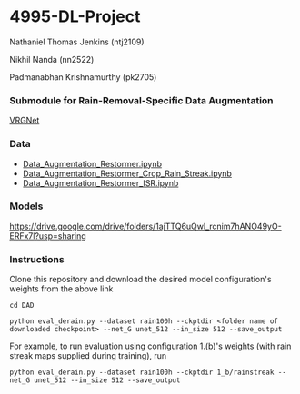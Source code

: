# 4995-DL-Project
Nathaniel Thomas Jenkins (ntj2109)

Nikhil Nanda (nn2522)

Padmanabhan Krishnamurthy (pk2705)

### Submodule for Rain-Removal-Specific Data Augmentation
[VRGNet](https://github.com/hongwang01/VRGNet/tree/834c2c64be363797fe3741f4f8e8d17657f9b614)

### Data
* [Data_Augmentation_Restormer.ipynb](Data_Augmentation_Restormer.ipynb)
* [Data_Augmentation_Restormer_Crop_Rain_Streak.ipynb](Data_Augmentation_Restormer_Crop_Rain_Streak.ipynb)
* [Data_Augmentation_Restormer_ISR.ipynb](Data_Augmentation_Restormer_ISR.ipynb)

### Models
https://drive.google.com/drive/folders/1ajTTQ6uQwl_rcnim7hANO49yO-ERFx7l?usp=sharing

### Instructions
Clone this repository and download the desired model configuration's weights from the above link

`cd DAD`

`python eval_derain.py --dataset rain100h --ckptdir <folder name of downloaded checkpoint> --net_G unet_512 --in_size 512 --save_output`

For example, to run evaluation using configuration 1.(b)'s weights (with rain streak maps supplied during training), run

`python eval_derain.py --dataset rain100h --ckptdir 1_b/rainstreak --net_G unet_512 --in_size 512 --save_output`
